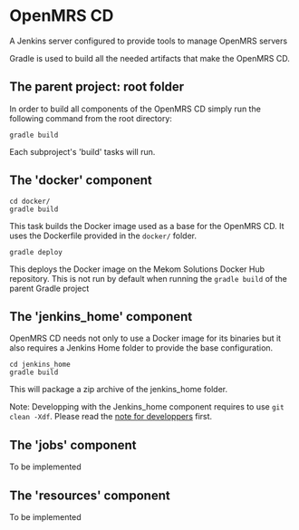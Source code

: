 # OpenMRS CD
A Jenkins server configured to provide tools to manage OpenMRS servers

Gradle is used to build all the needed artifacts that make the OpenMRS CD.

## The parent project: root folder

In order to build all components of the OpenMRS CD simply run the following command from the root directory:
```
gradle build
```
Each subproject's 'build' tasks will run.


## The 'docker' component
```
cd docker/
gradle build
```
This task builds the Docker image used as a base for the OpenMRS CD. It uses the Dockerfile provided in the `docker/` folder.

```
gradle deploy
```
This deploys the Docker image on the Mekom Solutions Docker Hub repository. This is not run by default when running the `gradle build` of the parent Gradle project

## The 'jenkins_home' component

OpenMRS CD needs not only to use a Docker image for its binaries but it also requires a Jenkins Home folder to provide the base configuration.

```
cd jenkins_home
gradle build
```
This will package a zip archive of the jenkins_home folder.

Note: Developping with the Jenkins_home component requires to use `git clean -Xdf`. Please read the [note for developpers](jenkins_home/README.md) first.

## The 'jobs' component

To be implemented


## The 'resources' component

To be implemented